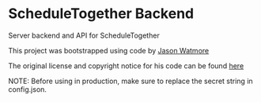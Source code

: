# ScheduleTogether Backend

Server backend and API for ScheduleTogether

This project was bootstrapped using code by [Jason Watmore](https://github.com/cornflourblue)

The original license and copyright notice for his code can be found [here](./original_license)

NOTE: Before using in production, make sure to replace the secret string in config.json.